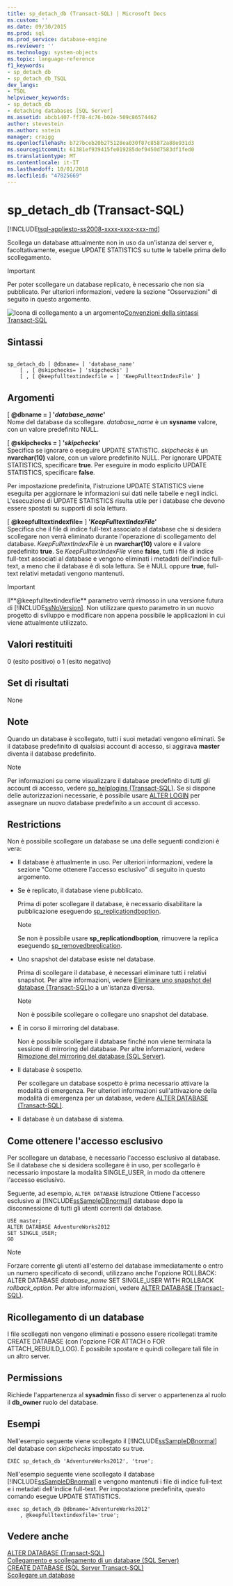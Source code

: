 ```yaml
---
title: sp_detach_db (Transact-SQL) | Microsoft Docs
ms.custom: ''
ms.date: 09/30/2015
ms.prod: sql
ms.prod_service: database-engine
ms.reviewer: ''
ms.technology: system-objects
ms.topic: language-reference
f1_keywords:
- sp_detach_db
- sp_detach_db_TSQL
dev_langs:
- TSQL
helpviewer_keywords:
- sp_detach_db
- detaching databases [SQL Server]
ms.assetid: abcb1407-ff78-4c76-b02e-509c86574462
author: stevestein
ms.author: sstein
manager: craigg
ms.openlocfilehash: b727bceb20b275128ea030f87c85872a88e931d3
ms.sourcegitcommit: 61381ef939415fe019285def9450d7583df1fed0
ms.translationtype: MT
ms.contentlocale: it-IT
ms.lasthandoff: 10/01/2018
ms.locfileid: "47825669"
---
```

# <a name="spdetachdb-transact-sql"></a>sp_detach_db (Transact-SQL)
[!INCLUDE[tsql-appliesto-ss2008-xxxx-xxxx-xxx-md](../../includes/tsql-appliesto-ss2008-xxxx-xxxx-xxx-md.md)]

  Scollega un database attualmente non in uso da un'istanza del server e, facoltativamente, esegue UPDATE STATISTICS su tutte le tabelle prima dello scollegamento.  
  
> [!IMPORTANT]  
>  Per poter scollegare un database replicato, è necessario che non sia pubblicato. Per ulteriori informazioni, vedere la sezione "Osservazioni" di seguito in questo argomento.  
  
 ![Icona di collegamento a un argomento](../../database-engine/configure-windows/media/topic-link.gif "Icona di collegamento a un argomento")[Convenzioni della sintassi Transact-SQL](../../t-sql/language-elements/transact-sql-syntax-conventions-transact-sql.md)  
  
## <a name="syntax"></a>Sintassi  
  
```  
  
sp_detach_db [ @dbname= ] 'database_name'   
    [ , [ @skipchecks= ] 'skipchecks' ]   
    [ , [ @keepfulltextindexfile = ] 'KeepFulltextIndexFile' ]   
```  
  
## <a name="arguments"></a>Argomenti  
 [  **@dbname =** ] **'***database_name***'**  
 Nome del database da scollegare. *database_name* è un **sysname** valore, con un valore predefinito NULL.  
  
 [  **@skipchecks =** ] **'***skipchecks***'**  
 Specifica se ignorare o eseguire UPDATE STATISTIC. *skipchecks* è un **nvarchar(10)** valore, con un valore predefinito NULL. Per ignorare UPDATE STATISTICS, specificare **true**. Per eseguire in modo esplicito UPDATE STATISTICS, specificare **false**.  
  
 Per impostazione predefinita, l'istruzione UPDATE STATISTICS viene eseguita per aggiornare le informazioni sui dati nelle tabelle e negli indici. L'esecuzione di UPDATE STATISTICS risulta utile per i database che devono essere spostati su supporti di sola lettura.  
  
 [  **@keepfulltextindexfile=** ] **'***KeepFulltextIndexFile***'**  
 Specifica che il file di indice full-text associato al database che si desidera scollegare non verrà eliminato durante l'operazione di scollegamento del database. *KeepFulltextIndexFile* è un **nvarchar(10)** valore e il valore predefinito **true**. Se *KeepFulltextIndexFile* viene **false**, tutti i file di indice full-text associati al database e vengono eliminati i metadati dell'indice full-text, a meno che il database è di sola lettura. Se è NULL oppure **true**, full-text relativi metadati vengono mantenuti.  
  
> [!IMPORTANT]  
>  Il**@keepfulltextindexfile** parametro verrà rimosso in una versione futura di [!INCLUDE[ssNoVersion](../../includes/ssnoversion-md.md)]. Non utilizzare questo parametro in un nuovo progetto di sviluppo e modificare non appena possibile le applicazioni in cui viene attualmente utilizzato.  
  
## <a name="return-code-values"></a>Valori restituiti  
 0 (esito positivo) o 1 (esito negativo)  
  
## <a name="result-sets"></a>Set di risultati  
 None  
  
## <a name="remarks"></a>Note  
 Quando un database è scollegato, tutti i suoi metadati vengono eliminati. Se il database predefinito di qualsiasi account di accesso, si aggirava **master** diventa il database predefinito.  
  
> [!NOTE]  
>  Per informazioni su come visualizzare il database predefinito di tutti gli account di accesso, vedere [sp_helplogins &#40;Transact-SQL&#41;](../../relational-databases/system-stored-procedures/sp-helplogins-transact-sql.md). Se si dispone delle autorizzazioni necessarie, è possibile usare [ALTER LOGIN](../../t-sql/statements/alter-login-transact-sql.md) per assegnare un nuovo database predefinito a un account di accesso.  
  
## <a name="restrictions"></a>Restrictions  
 Non è possibile scollegare un database se una delle seguenti condizioni è vera:  
  
-   Il database è attualmente in uso. Per ulteriori informazioni, vedere la sezione "Come ottenere l'accesso esclusivo" di seguito in questo argomento.  
  
-   Se è replicato, il database viene pubblicato.  
  
     Prima di poter scollegare il database, è necessario disabilitare la pubblicazione eseguendo [sp_replicationdboption](../../relational-databases/system-stored-procedures/sp-replicationdboption-transact-sql.md).  
  
    > [!NOTE]  
    >  Se non è possibile usare **sp_replicationdboption**, rimuovere la replica eseguendo [sp_removedbreplication](../../relational-databases/system-stored-procedures/sp-removedbreplication-transact-sql.md).  
  
-   Uno snapshot del database esiste nel database.  
  
     Prima di scollegare il database, è necessari eliminare tutti i relativi snapshot. Per altre informazioni, vedere [Eliminare uno snapshot del database &#40;Transact-SQL&#41;](../../relational-databases/databases/drop-a-database-snapshot-transact-sql.md)o a un'istanza diversa.  
  
    > [!NOTE]  
    >  Non è possibile scollegare o collegare uno snapshot del database.  
  
-   È in corso il mirroring del database.  
  
     Non è possibile scollegare il database finché non viene terminata la sessione di mirroring del database. Per altre informazioni, vedere [Rimozione del mirroring del database &#40;SQL Server&#41;](../../database-engine/database-mirroring/removing-database-mirroring-sql-server.md).  
  
-   Il database è sospetto.  
  
     Per scollegare un database sospetto è prima necessario attivare la modalità di emergenza. Per ulteriori informazioni sull'attivazione della modalità di emergenza per un database, vedere [ALTER DATABASE &#40;Transact-SQL&#41;](../../t-sql/statements/alter-database-transact-sql.md).  
  
-   Il database è un database di sistema.  
  
## <a name="obtaining-exclusive-access"></a>Come ottenere l'accesso esclusivo  
 Per scollegare un database, è necessario l'accesso esclusivo al database. Se il database che si desidera scollegare è in uso, per scollegarlo è necessario impostare la modalità SINGLE_USER, in modo da ottenere l'accesso esclusivo.  
  
 Seguente, ad esempio, `ALTER DATABASE` istruzione Ottiene l'accesso esclusivo al [!INCLUDE[ssSampleDBnormal](../../includes/sssampledbnormal-md.md)] database dopo la disconnessione di tutti gli utenti correnti dal database.  
  
```  
USE master;  
ALTER DATABASE AdventureWorks2012  
SET SINGLE_USER;  
GO  
```  
  
> [!NOTE]  
>  Forzare corrente gli utenti all'esterno del database immediatamente o entro un numero specificato di secondi, utilizzano anche l'opzione ROLLBACK: ALTER DATABASE *database_name* SET SINGLE_USER WITH ROLLBACK *rollback_option*. Per altre informazioni, vedere [ALTER DATABASE &#40;Transact-SQL&#41;](../../t-sql/statements/alter-database-transact-sql.md).  
  
## <a name="reattaching-a-database"></a>Ricollegamento di un database  
 I file scollegati non vengono eliminati e possono essere ricollegati tramite CREATE DATABASE (con l'opzione FOR ATTACH o FOR ATTACH_REBUILD_LOG). È possibile spostare e quindi collegare tali file in un altro server.  
  
## <a name="permissions"></a>Permissions  
 Richiede l'appartenenza al **sysadmin** fisso di server o appartenenza al ruolo il **db_owner** ruolo del database.  
  
## <a name="examples"></a>Esempi  
 Nell'esempio seguente viene scollegato il [!INCLUDE[ssSampleDBnormal](../../includes/sssampledbnormal-md.md)] del database con *skipchecks* impostato su true.  
  
```  
EXEC sp_detach_db 'AdventureWorks2012', 'true';  
```  
  
 Nell'esempio seguente viene scollegato il database [!INCLUDE[ssSampleDBnormal](../../includes/sssampledbnormal-md.md)] e vengono mantenuti i file di indice full-text e i metadati dell'indice full-text. Per impostazione predefinita, questo comando esegue UPDATE STATISTICS.  
  
```  
exec sp_detach_db @dbname='AdventureWorks2012'  
    , @keepfulltextindexfile='true';  
```  
  
## <a name="see-also"></a>Vedere anche  
 [ALTER DATABASE &#40;Transact-SQL&#41;](../../t-sql/statements/alter-database-transact-sql.md)   
 [Collegamento e scollegamento di un database &#40;SQL Server&#41;](../../relational-databases/databases/database-detach-and-attach-sql-server.md)   
 [CREATE DATABASE &#40;SQL Server Transact-SQL&#41;](../../t-sql/statements/create-database-sql-server-transact-sql.md)   
 [Scollegare un database](../../relational-databases/databases/detach-a-database.md)  
  
  
